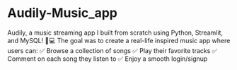 # Audily-Music_app
 Audily, a music streaming app I built from scratch using Python, Streamlit, and MySQL! 🎵💻 The goal was to create a real-life inspired music app where users can: ✅ Browse a collection of songs  ✅ Play their favorite tracks  ✅ Comment on each song they listen to  ✅ Enjoy a smooth login/signup
